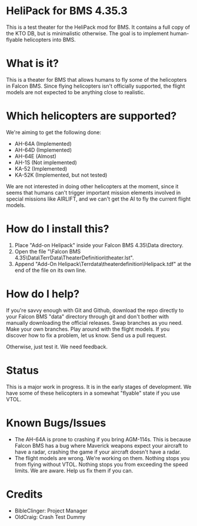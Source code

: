# HeliPack for BMS 4.35.3

This is a test theater for the HeliPack mod for BMS. It contains a full copy of the KTO DB, but is minimalistic otherwise. The goal is to implement human-flyable helicopters into BMS.

# What is it?

This is a theater for BMS that allows humans to fly some of the helicopters in Falcon BMS. Since flying helicopters isn't officially supported, the flight models are not expected to be anything close to realistic.

# Which helicopters are supported?

We're aiming to get the following done:

- AH-64A (Implemented)
- AH-64D (Implemented)
- AH-64E (Almost)
- AH-1S (Not implemented)
- KA-52 (Implemented)
- KA-52K (Implemented, but not tested)

We are not interested in doing other helicopters at the moment, since it seems that humans can't trigger important mission elements involved in special missions like AIRLIFT, and we can't get the AI to fly the current flight models.

# How do I install this?

1. Place "Add-on Helipack" inside your Falcon BMS 4.35\Data directory.
2. Open the file "\Falcon BMS 4.35\Data\TerrData\TheaterDefinition\theater.lst".
3. Append "Add-On Helipack\Terrdata\theaterdefinition\Helipack.tdf" at the end of the file on its own line.

# How do I help?

If you're savvy enough with Git and Github, download the repo directly to your Falcon BMS "data" directory through git and don't bother with manually downloading the official releases. Swap branches as you need. Make your own branches. Play around with the flight models. If you discover how to fix a problem, let us know. Send us a pull request.

Otherwise, just test it. We need feedback.

# Status

This is a major work in progress. It is in the early stages of development. We have some of these helicopters in a somewhat "flyable" state if you use VTOL.

# Known Bugs/Issues

- The AH-64A is prone to crashing if you bring AGM-114s. This is because Falcon BMS has a bug where Maverick weapons expect your aircraft to have a radar, crashing the game if your aircraft doesn't have a radar.
- The flight models are wrong. We're working on them. Nothing stops you from flying without VTOL. Nothing stops you from exceeding the speed limits. We are aware. Help us fix them if you can.

# Credits

- BibleClinger: Project Manager
- OldCraig: Crash Test Dummy
